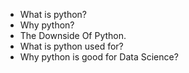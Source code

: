 
* What is python?
* Why python?
* The Downside Of Python.
* What is python used for?
* Why python is good for Data Science?

